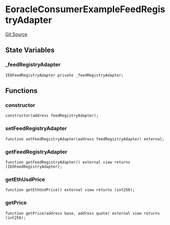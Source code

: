 # EoracleConsumerExampleFeedRegistryAdapter

[Git Source](https://github.com/Eoracle/target-contracts/blob/8a773595146b344dc5abd94aaf5ddfa445eed3c5/src/examples/EoracleConsumerExampleFeedRegistryAdapter.sol)

## State Variables

### \_feedRegistryAdapter

```solidity
IEOFeedRegistryAdapter private _feedRegistryAdapter;
```

## Functions

### constructor

```solidity
constructor(address feedRegistryAdapter);
```

### setFeedRegistryAdapter

```solidity
function setFeedRegistryAdapter(address feedRegistryAdapter) external;
```

### getFeedRegistryAdapter

```solidity
function getFeedRegistryAdapter() external view returns (IEOFeedRegistryAdapter);
```

### getEthUsdPrice

```solidity
function getEthUsdPrice() external view returns (int256);
```

### getPrice

```solidity
function getPrice(address base, address quote) external view returns (int256);
```

